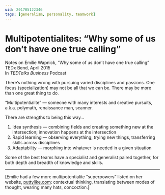 ```yaml
---
uid: 201705122346
tags: [generalism, personality, teamwork]
---
```


# Multipotentialites: “Why some of us don’t have one true calling”

Notes on Emilie Wapnick, “Why some of us don’t have one true calling”  
TEDx Bend, April 2015  
In *TEDTalks Business* Podcast

There’s nothing wrong with pursuing varied disciplines and passions. One focus (specialization) may not be all that we can be. There may be more than one great thing to do.

“Multipotentialite” — someone with many interests and creative pursuits, a.k.a. polymath, renaissance man, scanner.

There are strengths to being this way…

1. Idea synthesis — combining fields and creating something new at the intersection; innovation happens at the intersection
2.  Rapid learning — observing everything, trying new things, transferring skills across disciplines
3.  Adaptability — morphing into whatever is needed in a given situation

Some of the best teams have a specialist and generalist paired together, for both depth and breadth of knowledge and skills.

---- 

[Emilie had a few more multipotentialite “superpowers” listed on her website, [puttylike.com](http://puttylike.com): contextual thinking, translating between modes of thought, wearing many hats, concoction.]
